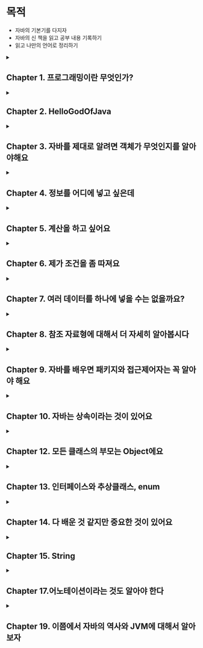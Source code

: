 # 목적

- 자바의 기본기를 다지자
- 자바의 신 책을 읽고 공부 내용 기록하기
- 읽고 나만의 언어로 정리하기

<details> 

<summary><h2> Chapter 1. 프로그래밍이란 무엇인가? </h2></summary>

- 클래스가 뭔가요?

클래스는 객체들의 정보를 갖고 있습니다. 클래스는 자바에서 가장 작은 단위로 상태와 행위를 보통 갖고 있습니다.

- 메소드가 뭔가요?

클래스 내에 행위를 정의하는 것입니다.

- 메소드의 매개 변수는 어디에 적어주나요?

메서드명 옆에 소괄호 안에 적어줍니다.

- 메소드 이름 앞에 꼭 적어 적어 줘야 하는 건 뭐죠?

반환 타입 입니다. int, String, 객체명 등이 있습니다.

- 클래스가 갖고 있어야 한다고 한 두가지가 뭐죠?

상태인 변수(들)과 행위인 메서드(들) 입니다.

- 메소드에서 결과를 돌려주려면 어떤 예약어를 사용해야 하나요?

return 변수명 혹은 식 을 통해 돌려줍니다. 다만 void일 경우 반환 값이 없는 것이기 때문에 return을 적지 않습니다.

</details>

<details>

<summary><h2>Chapter 2. HelloGodOfJava</h2></summary>

- main() 메소드의 메소드 이름 앞에는 어떤 예약어들이 들어 가나요? (순서대로 쓰세요)

public static void

- main() 메소드의 매개변수에는 어떤 값이 들어가나요?

(Strings[] args)

- 만약 여러분들이 만든 클래스에 main() 메소드가 없다면, java 명령어로 그 클래스를 수행할 수 있나요?

아니요

- System.out.println() 메소드는 어떤 용도로 사용하나요?

콘솔에 출력하기 위해 사용합니다.

- System.out.print() 메소드는 System.out.println() 메소드와 어떤 차이가 있나요?

println은 마지막에 \n 이 포함되어 있으며 println() 메서드가 여러개 enter누른것처럼 콘솔에 출력되지만, print()는 여러개가 있어도 콘솔에 한줄로 출력됩니다.

- // 는 무엇을 하는데 사용하는 기호인가요?

한줄 주석

- /* 로 시작하고, */로 끝나는 사이에 있는 소스들을 어떻게 되나요?

/*으로 시작하여 */으로 끝나는 주석은 블록 주석으로, 해당 블록 내의 모든 내용은 무시된다.

- 메소드를 선언할 때 반드시 꼭 있어야 하는 세가지는 무엇인가요?

리턴 타입, 메소드 이름, 메소드 내용

</details>

<details>

<summary><h2>Chapter 3. 자바를 제대로 알려면 객체가 무엇인지를 알아야해요</h2></summary>
- 클래스와 객체의 차이점을 말해 주세요

클래스는 청사진으로 자바에서 가장 작은 단위입니다. 이 클래스를 new 생성자를 통해 생성한 것을 객체라고 합니다.

- 객체를 생성하기 위해서 꼭 사용해야 하는 예약어는 뭐라고 했죠?

new 생성자

- 객체를 생성하기 위해서 사용하는 메소드 같이 생긴 클래스 이름에 소괄호가 있는 것을 뭐라고 하나요?

기본 생성자

- 메소드를 사용하기 위해서는 어떤 것을 만들어야 하나요?

객체

- 객체를 만드려면 어떤 예약어를 사용하고, 클래스의 무엇을 사용해야 하나요?

객체를 만들려면 new 생성자를 사용해야하고, 클래스에서 생성자 함수를 만들어야 합니다.
</details>

<details>

<summary><h2>Chapter 4. 정보를 어디에 넣고 싶은데</h2></summary>

<h3> 변수의 종류</h3>

- 지역 변수 → 메소드 내의 변수들(중괄호 내의 변수) → 지역 변수를 선언한 중괄호 내에서만 유효함
- 매개 변수 → 파라미터, 메소드에 넘겨주는 변수들(소괄호 내의 변수)
- 인스턴스 변수 → 클래스 내에 있지만 메소드 밖에 있는 변수들. (단 static이 없어야함)
- 클래스 변수 → 인스턴수 변수 앞에 static이 붙으면 클래스 변수

<h3>변수 명을 왜 나눌까?</h3>

위 네 개의 변수의 사용 용도가 다르고, 생명 주기가 다름

<h3>기본자료형</h3>

- 슷자형
    - 정수형 - byte(1), short(2), int(4), long(8), **char**
    - 소수형 - float(4), double(8)
- boolean

byte 타입은 왜 만들었을까요? → 데이터를 저장할 때, byte 값들을 조합해서 적은 공간에 보다 많은 내용을 저장하기 위해

byte : -128~127

정수형 이진법의 맨 앞은 양수와 음수를 나누기 위해 사용

맨 앞이 0이면 양수, 1이면 음수

|  | 2^6 | 2^5 | 2^4 | 2^3 | 2^2 | 2^1 | 2^0 | 결과값 |
| --- | --- | --- | --- | --- | --- | --- | --- | --- |
| byteMin | 1 | 0 | 0 | 0 | 0 | 0 | 0 | -128 |
| byteMax | 0 | 1 | 1 | 1 | 1 | 1 | 1 | 127 |

```java
Byte byteMin=-128;
        Byte byteMax=127;
        System.out.println("byteMin = "+byteMin); // - 128
        System.out.println("byteMax = "+byteMax); // 127

        byteMin--;
        byteMax++;
        System.out.println("byteMin = "+byteMin); // 127
        System.out.println("byteMax = "+byteMax); // -128
```

byteMin의 값을 2진수로 표현하면 1000_0000 에서 1을 뺀다면 0111_1111이 되고,

byteMax의 값을 2진수로 표현하면 0111_1111 에서 1을 더하면 1000_0000이 된다.

1 bit == 1자리

float(4byte) → 부호(1bit) + 지수(8bit) + 가수(23bit) = 32bit

double(8byte) → 부호(1bit) + 지수(11bit) + 가수(52bit) = 64bit

char 정의하는 방법 3가지 !! char는 unsigned이므로 음수를 저장하지 못함

- 알파벳 혹은 한글로 정의 → char case1 = ‘a’;
- 유니코드로 정의 → char case2 = ‘\u0097’
- 0~65535 안에서 숫자로 정의 → char case3 = ‘9100’

기본 자료형의 값을 할당하지 않으면? → 변수를 초기화할 때, 기본값으로 할당되어 있음. 단, 지역 변수로 사용할 경우 변수에 값을 할당하지 않으면 컴파일 되지 않음.
정수형의 기본값은 0임. 단 char는 \u0000 으로 빈칸임. boolean 기본값은 false

- 네가지 종류 변수는 어떻게 구분할 수 있나요?

변수 선언 위치에 지역 변수, 매개 변수, 인스턴스 변수를 구분하고, 인스턴스 변수 앞에 static을 선언하면 클래스 변수가 됩니다.

- int or long 자료형을 사용하면 되는데 byte 타입은 왜 만들었을까요?

byte 타입을 활용해서 동영상이나 이미지 저장을 할 때, 적은 공간에 보다 많은 내용을 저장할 수 있습니다.
</details>

<details>
<summary><h2>Chapter 5. 계산을 하고 싶어요</h2></summary>


소수형은 비트 연산이 불가능

A & B → 두 값이 모두 true여야 true 반환

A | B → 두 값이 모두 false여야 false 반환

A^B → 두 값이 달라야 true 반환

A조건 && B 조건이 있을 때, A조건이 false일 경우 B조건은 연산을 수행하지 않고 false 반환

모든 참조 자료형은 +연산만 가능. 해당 클래스에 있는 toString 메소드의 결과에 +연산을 하는 것

기본자료형 형 변환(casting)

* 작은 타입에서 큰 타입으로 형 변환할 때, 캐스팅해줄 필요가 없음
* 큰 타입에서 작은 타입으로 형 변환할 때, 명시적으로 캐스팅을 해주어야 함.
* 단, 큰 타입에서 작은 타입으로 형 변환할 때는 예상치 못한 값이 올 수도 있다.
  (ex. short shortValue = 256 → shortValue = (byte) 256 → shortValue의 값은 0이 나옴

❗️ 실제 돈을 계산하는 부분을 계산할 때에는 double이나 float을 절대 사용해서 안된다. 이런 중요한 계산이 필요할 때 BigDecimal이라는 클래스를 사용해야 한다.

</details>

<details>

<summary><h2>Chapter 6. 제가 조건을 좀 따져요</h2></summary>

switch 문장에서는 한번 조건을 만족시켜 줬다면, 그 다음 break가 올 때 까지, 어떤 case가 오든 상관 안하고 계속 무사 퉁과시킨다.

- 왜 이렇게 break를 쓰게 했을까?

비교 대상이 값에 범위에 있다면 if를 사용하겠지만, 특정 조건에 따른 처리를 해야 할 경우에는 switch문을 사용하면 좋다.

ex) 달력

```java
public class Calender {
    public void switchCalender(int month) {
        switch (month) {
            case 1:
            case 3:
            case
            case 5:
            case 7:
            case 8:
            case 10:
            case 12:
                System.out.println(month + " has 31 days");
                break;
            case 4:
            case 6:
            case 9:
            case 11:
                System.out.println(month + " has 01 days");
                break;
            case 2:
                System.out.println(month + " has 28 or 29 days");
                break;
            default
                ;
                System.out.println(month + " is not a month");
        }
    }
}
```

- 보통 default를 마지막에 두는데 꼭 마지막에 둬야 하나요?

문법상 정해진 것은 없지만, default를 중간에 둘 경우 원하지 않는 결과가 나올 수 있기에 마지막에 두는 것을 권장함.

switch를 통해 숫자를 비교할 때, 적은 숫자부터 증가시켜주는 것을 권장함.

반복문에서 continue와 break;

continue는 반복문 중괄호 시작으로 돌아감. 즉, 반복문 내에서 continue 하위의 부분을 생략

break는 반복문을 종료시킴 반복문의 마지막 중괄호 밖으로 나감.

</details>

<details>

<summary><h2>Chapter 7. 여러 데이터를 하나에 넣을 수는 없을까요?</h2></summary>

배열은 무조건 선언할 때 크기가 지정되어야 함. 이러한 단점을 보완한 것이 Collections임

배열을 선언한 후 출력하면 “타입이름@고유번호”순으로 출력된다. toString()이라는 메소드를 만들어주면 배열의 값들 출력 가능

[Ljava.lang.String.@1304e18c]

- [L : 가장 앞으로 “[”는 배열을 의미하며, L은 해당 배열은 참조 자료형이라는 의미
- java.lang.String : 해당 배열이 어떤 타입의 배열인지를 알려줌
- @1304e18c : 해당 배열의 고유 번호

참조 자료형 배열의 각각의 값은 초기화하지 않으면 null이 된다.

</details>

<details>

<summary><h2>Chapter 8. 참조 자료형에 대해서 더 자세히 알아봅시다</h2></summary>

* 참조자료형과 기본자료형의 차이는?
  참조 자료형은 new를 사용해서 객체를 생성해야 한다.(String 제외)

"+" 연산은 참조 자료형 중에서 String 클래스만 사용 가능하고 나머지는 클래스에서 사용할 수 없다.
다른 참조형이 사용할 수 있는 연산자는 값을 할당하기 위한 등호 오직 "=" 뿐이다.

기본 생성자는 자바에서 자동으로 만들어 준다. 하지만 다른 파라미터를 포함한 생성자를 만들어 둘 경우 기본 생성자는 자동으로 만들어지지 않기 때문에, 명시적으로 만들어 두어야 한다.

* 생성자는 왜 필요할까?
  이름에서 알 수 있듯이 객체를 생성하여 사용하기 위해 꼭 필요한 것이다. 객체를 생성하는 곳은 객체를 설계느느 클래스 내부가 아닌 다른 메서드(main 같은)의 내부이기 때문이다.

생성자를 클래스 내에 만들 때, 다른 메소드 아래 두어도 상관은 없지만, 암묵적인 약속 하에 필드, 생성자, 메소드 순으로 정의한다.

* Dto를 만들면 무슨 장점이 있을까? (아키텍처 관점 말고 자바 관점에서 생각해보자)

자바의 메서드를 선언할 때, 리턴 타입은 최대 한가지 이다. 즉, 복합적인 데이터를 리턴하려면 두 가지 방식이 있다. 여러 개의 데이터를 넣은 배열(or Collections)과 참조 자료형(객체)이다.
복합적인 데이터가 각각 다른 타입이라면 선택지는 객체를 만드는 것밖에 없다. 이렇게 만든 객체(0000DTO)가 리턴타입이 된다.

<h3>메소드 overloading</h3>
클래스의 생성자는 파라미터들을 서로 다르게 하여 선언이 가능하며 이는 메서드 오버로딩의 대표적인 예시 이다.
메소드 오버로딩은 메서드 이름만 같도록 하고, 파라미터만 다르게 하는 것을 의미한다.
(단, 파라미터의 타입과 개수가 같지만 파라미터의 이만 다르다면 같은 메소드로 인식한다.)

* 왜 메소드 오버로딩을 사용할까?

같은 역할을 하는 메소드는 같은 메소드 이름을 가져야 하지만, 파라미터가 다를 수 있기 때문이다. 예를 들어, System.out.println()을 할 때, 소 괄호 안에 인자가 달라도 그대로 출력이 되는 것은
메소드 오버로딩이 되어 있기 때문이다.
만약, 오버로딩이 불가하다면 printlnInt(), printlnLong() 등 이렇게 표현해야 하기에 더 불편하다.

* 메서드를 정의할 때, 리턴 뒤에 다른 구문을 넣으면 어떻게 될까?

```java
    pubic String getName(){
        String name="heo";
        return name;
        name+="king";
        }
```

unreachable statement 에러가 발생한다. 즉, 리턴 문장 이후 어떤 문장도 있으면 안된다.

* if문 안에 리턴 문장이 있을 경우

if문 안에 리턴 문장이 있을 경우, if 밖에 혹은 else구문을 통해 리턴을 만들어 두어야 한다. 보통 전자가 깔끔하다.

```java
    public String getSocialLogin(String providerId){
        if(providerId=="kakao"){
        return"kakao";
        }
        return"naver";
        }
```

<h3>static 메서드와 일반 메소드의 차이

static 메서드 안에서 변수를 활용하려면 static을 선언한 변수여야 한다.
(static은 클래스 변수를 사용하기 때문.)

객체는 여러개 생성하지만, 한 번만 호출되어야 하는 코드가 있다면 "static 블록"을 사용한다.

<h3><Pass by value, Pass by reference></h3>

Pass by value : 값만 전달한다 -> 호출되기 전과 후에 데이터가 변경되지 않음
Pass by reference : 값이 아닌 객체의 참조를 전달한다-> 호출한 메소드의 데이터에도 영향을 줌

기본 자료형은 **무조건** **"Pass By value"** 로 데이터를 전달한다.
참조 자료형은 **"Pass By reference"** 로 데이터를 전달한다.

```java
public class Reference {
    public void callPassByValue() {
        int a = 100;
        String b = "b";
        System.out.println("before passByValue");
        System.out.println("a = " + a);
        System.out.println("b = " + b);
        passByValue(a, b);
        System.out.println("after passByValue");
        System.out.println("a = " + a);
        System.out.println("b = " + b);
    }

    public void passByValue(int a, String b) {
        a = 1000;
        b = "change";
        System.out.println("in passByValue");
        System.out.println("a = " + a);
        System.out.println("b = " + b);
    }

    public void callByReference() {
        MemberDto member = new MemberDto("wonrok", 20);
        System.out.println("before passByReference");
        System.out.println("member = " + member);
        passByReference(member);
        System.out.println("after passByReference");
        System.out.println("member = " + member);
    }

    public void passByReference(MemberDto member) {
        member.setName("rokwon");
        member.setAge(27);
    }

    public static void main(String[] args) {
        Reference reference = new Reference();
        reference.callPassByValue();
        /*
        before passByValue
        a = 100
        b = b
        in passByValue
        a = 1000
        b = change
        after passByValue
        a = 100
        b = b
        */
        reference.callByReference();
        /*
        before passByReference
        member = MemberDto{name='wonrok', age=20}
        after passByReference
        member = MemberDto{name='rokwon', age=27}
         */
    }
}

```

pass by value는 값을 전달하는 작업이고, 호출되기 전과 후에 데이터가 변경되지 않는다.
-> 모든 기본 자료형은 pass by value이다.
pass by reference는 값이 전달되면, 호출한 메소드의 데이터에도 영향이 있다.
-> 참조자료형은 값이 아닌 참조가 전달되는 pass by reference이다.

파라미터를 여러개 넣어 주는 신기한 방법

```java
public void getMemberName(String...names){...}
```

</details>

<details>

<summary><h2>Chapter 9. 자바를 배우면 패키지와 접근제어자는 꼭 알아야 해요</h2></summary>

### 패키지의 제약사항

- 소스의 가장 첫 줄에 있어야만 한다.
- 패키지 선언은 소스 하나에는 하나만 있어야 한다.
- 패키지 이름과 위치한 폴더 이름이 같아야 한다.
- 패키지 이름을 java로 시작해서는 안된다. → Prohibited package name 에러 메세지

### 패키지 이름을 지정할 때 유의점

- 패키지 이름은 모두 소문자로 지정해야 한닫는 약속
- 자바의 예약어를 사용해서는 안됨
  ex) int, static

### 접근 제어자

- public : 누구나 접근 가능
- protected : 같은 패키지 내 or 상속받은 경우 가능
- package-priavte(default) : 같은 패키지 내 접근 가능
- private : 해당 클래스만 접근 가능

</details>

<details>

<summary><h2>Chapter 10. 자바는 상속이라는 것이 있어요</h2></summary>

## 상속

자식 클래스의 생성자가 호출되면, 자동으로 부모 클래스의 매개 변수 없는 생성자가 실행됨

super()을 사용하면 부모 클래스의 생성자를 호출한다는 것을 의미한다.

자바는 부모의 매개변수가 없는 기본 생성자를 찾는 것이 기본이기에, 부머 클래스에 매개 변수가 있는 생성자만 있을 경우에는 super()을 이용해서 부모 생성자를 꼭 호출해야 한다.

## 메소드 오버라이딩(Overriding)

- 메소드 오버라이딩은 부모 클래스의 메소드와 동일한 시그니처를 갖는 자식 클래스의 메소드를 재정의할 때 사용함
- 자식 클래스 생성자는 부모 클래스의 디폴트 생성자를 찾지만, 오버라이딩 된 메소드는 재정의한 메소드만 호출함
- 오버라이딩 된 메소드는 부모 클래스와 동일한 리턴 타입을 가져야 함.
- 오버라이딩 된 메소드의 접근 제어자는 부모 클래스에 있는 메소드와 달라도 되지만, 접근 권한이 확장된 경우에만 허용되고, 축소될 경우 컴파일 에러가 발생함.
  (public > protect > packge-private > private, 오른쪽으로 갈수록 축소됨)

만약 자식 클래스에서 리턴 타입을 바꾼다면 “return type String is not compatible with void” 에러를 만난다. 부모클래는 void인데 자식클래스에서 String을 리턴했다고
알려주며 에러를 알려준다.

### 형 변환(casting)

참조 자료형은 자식 클래스의 타입을 부모 클래스의 타입으로 형 변환하면 부모 클래스에서 호출할 수 있는 메소드들은 자식 클래스에서도 호출할 수 있으므로 전혀 문제가 안되기에 형 변환을 명시적으로 해줄 필요가 없다.

자식 클래스를 부모 클래스로 형 변환은 보통 안되지만 예외사항이 1개 있다.

자식 타입으로 선언한 변수를 부모 타입으로 업캐스팅을 한 경우, 이 변수는 다시 자식 타입으로 다운캐스팅이 가능하다.

instancof를 활용하여 객체의 타입을 확인할 수 있으며, 조건절로 확인을 할 때는 가장 하위에 있는 자식 타입부터 확인해야 한다.(부모 타입도 true라는 결과를 제공하기 때문)

### 다형성

(형 변환을 하더라도, 실제 호출되는 것은 원래 객체에 있는 메소드가 호출된다)
<br></br>
하나의 인터페이스나 클래스를 여러 가지 타입으로 사용할 수 있는 능력을 의미합니다. 다형성을 이용하면 동일한 코드를 사용하여 다양한 객체를 처리할 수 있으며, 코드의 재사용성과 유연성을 높일 수 있습니다.

</details>

<details>

<summary><h2>Chapter 12. 모든 클래스의 부모는 Object에요</h2></summary>

아무런 상속을 받지 않는다면, Obejct 클래스를 상속받은 것이다.

자바는 다중 상속을 받을 수는 없지만, 여러 단계로 상속을 받을 수는 있다.

## 왜 Object를 상속하도록 했을까?

‘클래스라면 이정도의 메서드는 있어야지’ 인 것 같다.
ex) toString(), equals(), hasCode, getClass()

**equals() 메소드를 오버라이딩 할 때에는 hashCode() 메소드도 같이 오버라이딩 해야 한다는 것이다. equlas()를 통해 객체가 서로 같다고 이야기 할 수는 있지만, 그 값이 같다고 해서 그 객체의 메모리 주소값이 같지는 않다. 같은 hashCode() 메소드 결과를 갖도록 hashCode() 메소드도 재정의 해줘야 한다.**

hascode() 메소드는 기본적으로 객체의 메모리 주소를 16진수로 리턴한다.

만약 두 객체가 동일하다면 hashCode() 값은 무조건 동일해야 한다.

자바 API 문서에서는 hashCode() 메소드를 재정의할 때 다음과 같은 조건을 따라야 한다고 명시했다.

- 자바 애플리케이션이 수행되는 동안 어떤 객체에 대해 이 메소드가 호출될 때에는 항상 동일한 int 값을 리턴해 주어야 한다.(단, 자바를 실행할 때마다 같은 값일 필요는 없다.)
- 어떤 두 객체에 대하여 equlas() 메소드를 사용하여 비교한 결과 true라면, 두 객체의 hashCode() 메소드를 호출하면 동일한 int값을 리턴해야 한다.
- 두 객체를 equals() 메소드를 사용하여 비교한 결과 false를 리턴했다고 해서, hashCode() 메소드를 호출한 int 값이 무조건 다를 필요는 없다. 하지만, 이 경우에 서로 다른 int 값을 제공하면 hashtable의 성능을 향상시키는데 도움이 된다.

[equlas()와 hashCode()](https://velog.io/@wlsgur1533/equals%EC%99%80-hashCode)

</details>

<details>

<summary><h2>Chapter 13. 인터페이스와 추상클래스, enum</h2></summary>

방법론

- 분석
- 설계
- 개발 및 테스트
- 시스템 릴리즈

## 인터페이스와 추상클래스

인터페이스와 abstract 클래스를 사용하는 이유

- 설계시 선언해 두면 개발할 때 기능 구현에만 집줄할 수 있음
- 개발자의 역량에 따른 메소드의 이름과 매개 변수 선언의 격차를 줄일 수 있음
- 공통적인 인터페이스와 abstract 클래스를 선언해 놓으면, 선언과 구현을 분리할 수 있음.

설계 단계에서 인터페이스만 만들어 놓고, 개발 단계에서 실제 작업을 수행하는 메소드를 만들면 설계 단계의 산출물과 개발 단계의 산출물이 보다 효율적으로 관리됨.

abstact 클래스는 내부에 abstac로 선언된 메소드가 0개 이상 있으면 된다.

abstact로 선언된 메소드가 1개 이상이라면 클래스명 앞에 abstact를 선언해줘야 한다.

### final

final의 역할은 두 가지 있음

- final 변수 : 더 이상 바꿀 수 없다.
- final 메소드 : 더 이상 오버라이딩 할 수 없다.
- 클래스 :  더 이상 상속받을 수 없다. (ex. String)

인터페이스 내부에 final 메소드 선언은 불가함.

## enum 클래스라는 상수의 집합

enum을 선언하면 ‘이 객체는 상수의 집합이라는 것을 명시적으로 나타내는 것’
(상수는 대문자를 사용하고 띄어쓰기를 ‘_’로 사용)

enum 클래스의 부모는  java.lang.Enum이다.

protect Enum(String name, int ordinal) 라는 부모 생성자가 있으며, name은 상수 이름, ordinal은 상수가 선언된 순서로 0부터 증가한다.

enum 클래스는 개발자들이 Object 클래스 중 4개의 메소드를 오버라이딩 하지 못하게 했다.

그 중 equlas()와 hashCode()는 사용해도 되지만, clone()과 finalize() 메소드는 사용하면 안된다.

toString() 메소드만 유일하게 final이 선언되지 않아 오버라이딩이 가능하다. 부모 클래스인 Enum 클래스에 선언되어 있는 메소드 중 compartTO(E e)는 순서(ordinal) 차이를 리턴한다.

## 정리

인터페이스와 abstract 클래스는 클래스의 골격을 잡아주고, 메소드를 선언해 놓을 때 매우 유용하게 사용할 수 있다.

### 추상클래스와 인터페이스 차이

목적과 사용법 : 추상클래스는 공통의 특성을 가진 클래스들의 베이스로 사용되며 abstract가 선언된 메서드만 자식이 재정의 하면 된다. 인터페이스는 클래스들이 어떤 동작을 수행 할지를 설계 단계에서 정의하고, 클래스가 해당 인터페이스를 구현한다면 인터페이스가 정의한 메서드를 재정의하도록 강제합니다.

상속 : 추상 클래스는 다중 상속이 불가하지만, 인터페이스는 다중 구현이 가능합니다.

정의 : 추상클래스는 abstract가 붙지 않은 메소드를 정의할 수 있지만, 인터페이스는 메서드 정의를 할 수 없습니다.

마지막으로 추상클래스는 final 메소드를 선언할 수 있지만, 인터페이스는 final 메소드를 선언할 수 없습니다.

</details>

<details>

<summary><h2>Chapter 14. 다 배운 것 같지만 중요한 것이 있어요</h2></summary>

자바에서 예외는 “우리가 예상한, 혹은 예상치도 못한 일이 발생하는 것을 미리 예견하고 안전장치를 하는 것”

## try-catch

예외가 발생하지 않는 경우 → try 내에 모든 문장이 실행되고 try-cacth 이후 내용이 실행됨

예외가 발생하는 경우 → try내에서 예외가 발생한 지점 이후부터 실행이 안되고, cacth 내용이 실행된 후에 try-cacth 이후 내용이 실행

try 내부에서 변수를 선언하였는데, 에러가 터질 경우 → ‘cannot found symbol’ 에러 호출

catch는 여러개 사용 가능

### finally

try-catch 구문에서 예외가 터지든 안터지든 finally 구문은 무조건 실행 됨

모든 예외의 부모 클래스는 java.lang.Exception 클래스다.

모든 예외의 할아버지는 java.lang.Throwable 클래스다.

그래서 Excetpion으로 catch하는 것은 catch중 마지막에 두어야 한다.

## 예외의 종류

- checked exception
- error
  - 자바 프로그램 밖에서 발생한 예외
  - 서버의 디스크 고장
  - 메인보드가 맛이 감
  - 자바 프로그램이 제대로 동작하지 못하는 경우
- runtime exception
  - 미리 감지하지 못했을 때 발생
  - RuntimException을 확장한 예외들 (ex. NPE)
  - 컴파일에 체크를 하지 않기 때문에 unchecked exception 이라고도 부름

### Error와 Exception의 차이

- 프로그램 안에서 발생하면 exception, 밖에서 발생하면 error
- 프로그램이 멈추면 error, 계속 실행할 수 있으면 excetpion
- 프로세스에 영항을 주면 error, 쓰레드에 영향을 주면 exception

## Throwable 클래스

### 생성자

- Throwable()
- Throwable(String message)
- Throwable(String message, Throwable cause)
- Throwable(Throwable cause)

### 자주 사용하는 메소드

- getMessage()
  - 예외 메시지를 String 형태로 받음
  - 예외가 출력되었을 때, 어떤 예외가 발생되었는지 확인하기에 유용함
  - 메시지를 활용하여 별도의 예외 메시지를 사용자에게 보여주기 좋음
  - ex) null
- toString()
  - 예외 메시지를 String 형태로 제공 받음
  - getMessage() 메소드보다는 약간 더 자세하게, 예외 클래스 이름도 같이 제공
  - ex)null \n java.lang.NullPointerExcetpion
- printstackTrace()
  - 가장 첫 줄에는 예외 메시지를 출력
  - 두 번째 줄부터는 예외가 발생하게 된 메소드들의 호출 관계(스택 트레이스)를 출력
  - ex)null \n java.lang.NullPointerExcetpion \n ~~~~~(많음)

## throws

내부 메소드에서 throws를 했다면 외부 메소드에서도 throws를 해야함.

혹은 내부 메소드를 try~catch로 잡아도 상관없음

[Java Excetpion Strategey](https://stackify.com/best-practices-exceptions-java/)

</details>

<details>

<summary><h2>Chapter 15. String</h2></summary>

> public final class String extends Object implements Serializable, Comparable<String>, CharSequence
>

final이 선언되어 있는 것을 보니 더이상 확장할 수 없음을 알 수 있다.

- Serializable 인터페이스는 구현해야 하는 메소드가 하나도 없다. 🤔? 인터페이스를 구현한다고 선언해 놓으면, 해당 객체를 파일로 저장하거나 다른 서버에 전송 가능한 상태가 된다.
- Comparable 인터페이스는 compareTo()라는 메소드 하나만 선언되어 있다. 이 메소드는 equals() 메소드와 다른 점은 리턴 타입이 int다. 객체의 순서를 처리할 때 유용하게 사용된다.
- CharSequence 인터페이스는 해당 클래스가 문자열을 다루기 위한 클래스라는 것을 명시적으로 나타내는 것이다. (StringBuilder와 StringBuffer 클래스도 이 인터페이스를 구현해 두었다.)

## String 생성자

String(byte[] bytes)

String(byes[] bytes, String charsetName)

글자가 깨지는 현상을 방지하기 위해 byte 배열로 생성할 때 사용한 캐릭터 셋을 문자열로 다시 전활할 때에도 동일하게 사용해야 한다.

null = 객체에 초기화가 되어 있지 않을 때 발생

null을 체크하는 습관 필요

## 메소드

- lenght() → 길이
- isEmpty() → 값이 비어있는지
- equlasIgnoreCase(String another) → 대소문자 구분하지 않고 두 개의 값이 같은지 확인
- startsWith(String prefix) → 파라미터 값으로 시작하는지 확인
- endWith(String suffix) → 파라미터 값으로 끝나는지 확인
- matches(String regex)
- conatins(CharSquence c)
- indexOf(~~) → 가장 왼쪽부터 문자열이나 char를 찾음 (못찾으면 -1 리턴)
- lastIndexOf(~~) → 가장 오른쪽부터 문자열이나 char를 찾음
- subString(int beginIndex, int endIndex) → beginIndex이상 endIndex미만 문자열을 잘라 리턴함
- split(String regex) → 정규표현식에 맞추어 문자열을 잘라 String 배열로 리턴
- trim() → 문자열 맨 앞과 맨 뒤의 공백 제거 후 문자열 리턴
- replace(CharSequence target, CharSequence replacement) → 해당 문자열에 있는 target과 같은 값을 replacement 값으로 대체
- replaceAll(String regex, String replacement) → 해당 문자열 내용 중 regex에 포현된 정규표현식에 포함되는 모든 애용을 replacement로 대체
- toLowerCase()
- toUpperCase()

자바에는 Constant Pool 존재 → String의 경우 동일한 값을 갖는 객체가 있으면, 이미 만든 객체를 재사용함

String은 불변임 → +로 다른 스트링을 더해줄 경우 기존 String 객체는 버려지고 연산이 수행된 새로운 객체가 만들어 지는 것임 → 이를 보완하는 것이 StringBuffer와 StringBuilder임

StringBuffer은 Thread-safe하지만, StringBuilder는 Thread-safe하지 않음

</details>

<details>

<summary><h2>Chapter 17.어노테이션이라는 것도 알아야 한다</h2></summary>

## 어노테이션을 위한 메타 어노테이션

### @Target

어노테이션을 어떤 것에 적용할 것인가?
FIELD, METHOD, TYPE

### @Retention

얼마나 오래 어노테이션의 정보를 유지할 것인가?
SOURCE : 컴파일 시 사라짐
CLASS : 컴파일러에 의해 참조 가능. 하지만, 가상 머신에서 사라짐
RUNTIME : 가상 머신에 의해 참조 가능

### @Documented

Javadocs API 문서에 포함되어 있다는 뜻

### @Inherited

모든 자식 클래스에서 부모 클래스의 어노테이션을 사용 가능하다는 뜻

## 어노테이션은 왜만들어 졌을까?

어노테이션이 만들어지기 전까지는 모든 자바 애플리케이션의 설정을 xml이나 properties 라는 파일에 저장했는데 이로 인해, 복잡해지고 설정이 어디에 쓰이는지 이해하려면 오랜 시간이 소요되었다. 어노테이션은 이러한 문제를 일부 해결해 주었다.

</details>

<details>

<summary><h2>Chapter 19. 이쯤에서 자바의 역사와 JVM에 대해서 알아보자</h2></summary>

javac라는 명령어로 컴파일을 한다는 것은 개발자가 만든 java파일을 어떤 OS에서도 수행할 수 있도록 바이트 코드로 변화한 파일(.class)을 만든 것 뿐임

컴퓨터가 알아먹을 수 있도록 변환 작업이 필요한데 이것을 JIT 컴파일러가 하는 것
(JVM → 기계 코드)

JIT 컴파일러 : 명칭이 컴파일러 이지만, 실행시에 적용 되는 기술로 동적 변환 하는 것이다.

HotSpot Client Compiler : CPU 코어가 하나 뿐인 사용자를 위해 만들어짐
→ 애플리케이션 시작 시간을 빠르게 하고, 적은 메모리를 점유함

JVM은 개발자가 작성하 자바 프로그램이 수행되는 프로세스를 의미한다.

JVM 내에서 메모리를 관리 해주는 것을 GC로 부른다.

GC

- Young - Eden과 Survivor 영역 존재
  - Edan 영역에서 객체가 생성됨
  - Edan 영역이 가득 차면 살아있는 객체만 Survivor 영역으로 복사 후 Edan 영역을 다시 채움
  - Survivor 영역이 꽉 차면 또 다른 Survivor 영역으로 객체가 복사됨. 이 때 Edan 영역에 있는 객체들 중 살아있는 객체들도 다른 Survivor 영역으로 감.
    (Survivor 영역의 둘 중 하나는 반드시 비어있음)
- Old
  - 오래 살아있는 객체들은 Old duddurdmfh dlehd
- Perm
  - 클래스나 메소드에 대한 정보가 쌓임
    (이 곳에 저장되는 데이터는 많지만 위 2개가 핵심)

GC 종류

- Serial GC (사용 x)
- Parallel Young Generation Collector
- Parallel Old Generation Collector
- Concurrent Mark & Sweep Collector
- G1

</details>